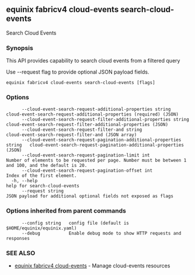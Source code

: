 ## equinix fabricv4 cloud-events search-cloud-events

Search Cloud Events

### Synopsis

This API provides capability to search cloud events from a filtered query

Use --request flag to provide optional JSON payload fields.

```
equinix fabricv4 cloud-events search-cloud-events [flags]
```

### Options

```
      --cloud-event-search-request-additional-properties string              cloud-event-search-request-additional-properties (required) (JSON)
      --cloud-event-search-request-filter-additional-properties string       cloud-event-search-request-filter-additional-properties (JSON)
      --cloud-event-search-request-filter-and string                         cloud-event-search-request-filter-and (JSON array)
      --cloud-event-search-request-pagination-additional-properties string   cloud-event-search-request-pagination-additional-properties (JSON)
      --cloud-event-search-request-pagination-limit int                      Number of elements to be requested per page. Number must be between 1 and 100, and the default is 20.
      --cloud-event-search-request-pagination-offset int                     Index of the first element.
  -h, --help                                                                 help for search-cloud-events
      --request string                                                       JSON payload for additional optional fields not exposed as flags
```

### Options inherited from parent commands

```
      --config string   config file (default is $HOME/equinix/equinix.yaml)
      --debug           Enable debug mode to show HTTP requests and responses
```

### SEE ALSO

* [equinix fabricv4 cloud-events](equinix_fabricv4_cloud-events.md)	 - Manage cloud-events resources

